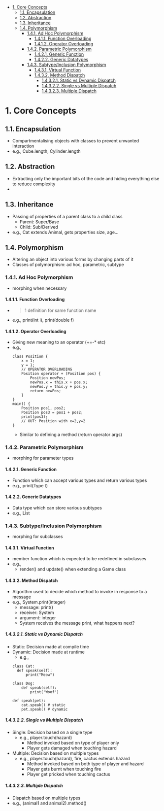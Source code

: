 
- [1. Core Concepts](#1-core-concepts)
  - [1.1. Encapsulation](#11-encapsulation)
  - [1.2. Abstraction](#12-abstraction)
  - [1.3. Inheritance](#13-inheritance)
  - [1.4. Polymorphism](#14-polymorphism)
    - [1.4.1. Ad Hoc Polymorphism](#141-ad-hoc-polymorphism)
      - [1.4.1.1. Function Overloading](#1411-function-overloading)
      - [1.4.1.2. Operator Overloading](#1412-operator-overloading)
    - [1.4.2. Parametric Polymorphism](#142-parametric-polymorphism)
      - [1.4.2.1. Generic Function](#1421-generic-function)
      - [1.4.2.2. Generic Datatypes](#1422-generic-datatypes)
    - [1.4.3. Subtype/Inclusion Polymorphism](#143-subtypeinclusion-polymorphism)
      - [1.4.3.1. Virtual Function](#1431-virtual-function)
      - [1.4.3.2. Method Dispatch](#1432-method-dispatch)
        - [1.4.3.2.1. Static vs Dynamic Dispatch](#14321-static-vs-dynamic-dispatch)
        - [1.4.3.2.2. Single vs Multiple Dispatch](#14322-single-vs-multiple-dispatch)
        - [1.4.3.2.3. Multiple Dispatch](#14323-multiple-dispatch)

# 1. Core Concepts
## 1.1. Encapsulation
- Compartmentalising objects with classes to prevent unwanted interaction
- e.g., Cube.length, Cylinder.length

## 1.2. Abstraction
- Extracting only the important bits of the code and hiding everything else to reduce complexity 
- 

## 1.3. Inheritance
- Passing of properties of a parent class to a child class
  - Parent: Super/Base
  - Child: Sub/Derived
- e.g., Cat extends Animal, gets properties size, age...

## 1.4. Polymorphism
- Altering an object into various forms by changing parts of it
- Classes of polymorphism: ad hoc, parametric, subtype

### 1.4.1. Ad Hoc Polymorphism
- morphing when necessary
#### 1.4.1.1. Function Overloading
- >1 definition for same function name
- e.g., print(int i), print(double f)
#### 1.4.1.2. Operator Overloading
- Giving new meaning to an operator (+=-* etc) 
- e.g.,
  ```
  class Position {
      x = 1;
      y = 1;
      // OPERATOR OVERLOADING
      Position operator + (Position pos) {
          Position newPos;
          newPos.x = this.x + pos.x;
          newPos.y = this.y + pos.y;
          return newPos;
      }
  }
  main() {
      Position pos1, pos2;
      Position pos3 = pos1 + pos2;
      print(pos3);
      // OUT: Position with x=2,y=2
  }
  ```
  - Similar to defining a method (return operator args)

### 1.4.2. Parametric Polymorphism
- morphing for parameter types
#### 1.4.2.1. Generic Function
- Function which can accept various types and return various types
- e.g., print(Type t)
#### 1.4.2.2. Generic Datatypes
- Data type which can store various subtypes
- e.g., List<Type t>

### 1.4.3. Subtype/Inclusion Polymorphism
- morphing for subclasses
#### 1.4.3.1. Virtual Function
- member function which is expected to be redefined in subclasses
- e.g., 
  - render() and update() when extending a Game class
#### 1.4.3.2. Method Dispatch
- Algorithm used to decide which method to invoke in response to a message
- e.g., System.print(integer)
  - message: print()
  - receiver: System
  - argument: integer
  - System receives the message print, what happens next?
##### 1.4.3.2.1. Static vs Dynamic Dispatch
- Static: Decision made at compile time
- Dynamic: Decision made at runtime
  - e.g., 
  ```
  class Cat:
    def speak(self):
        print("Meow")

  class Dog:
      def speak(self):
          print("Woof")

  def speak(pet):
      cat.speak() # static
      pet.speak() # dynamic

  ```
##### 1.4.3.2.2. Single vs Multiple Dispatch
- Single: Decision based on a single type
  - e.g., player.touch(hazard)
    - Method invoked based on type of player only
    - Player gets damaged when touching hazard 
- Multiple: Decision based on multiple types
  - e.g., player.touch(hazard), fire, cactus extends hazard
    - Method invoked based on both type of player and hazard
    - Player gets burnt when touching fire
    - Player get pricked when touching cactus
##### 1.4.3.2.3. Multiple Dispatch
- Dispatch based on multiple types
- e.g., (animal1 and animal2).method()